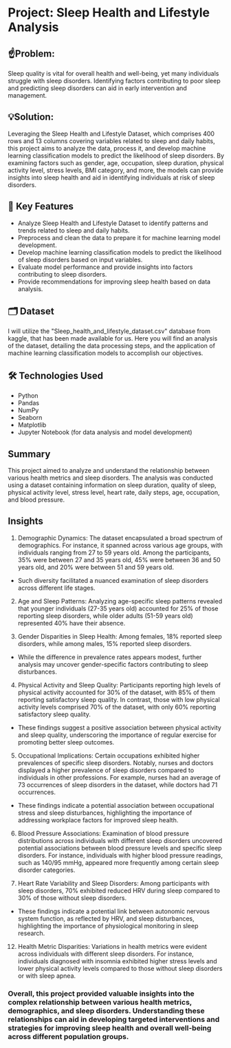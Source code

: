 # Project: Sleep Health and Lifestyle Analysis

## ☝️Problem: 
Sleep quality is vital for overall health and well-being, yet many individuals struggle with sleep disorders. Identifying factors contributing to poor sleep and predicting sleep disorders can aid in early intervention and management.

## 💡Solution: 
Leveraging the Sleep Health and Lifestyle Dataset, which comprises 400 rows and 13 columns covering variables related to sleep and daily habits, this project aims to analyze the data, process it, and develop machine learning classification models to predict the likelihood of sleep disorders. By examining factors such as gender, age, occupation, sleep duration, physical activity level, stress levels, BMI category, and more, the models can provide insights into sleep health and aid in identifying individuals at risk of sleep disorders.

## 🔑 Key Features
- Analyze Sleep Health and Lifestyle Dataset to identify patterns and trends related to sleep and daily habits.
- Preprocess and clean the data to prepare it for machine learning model development.
- Develop machine learning classification models to predict the likelihood of sleep disorders based on input variables.
- Evaluate model performance and provide insights into factors contributing to sleep disorders.
- Provide recommendations for improving sleep health based on data analysis.

## 🗂️ Dataset
I will utilize the "Sleep_health_and_lifestyle_dataset.csv" database from kaggle, that has been made available for us. Here you will find an analysis of the dataset, detailing the data processing steps, and the application of machine learning classification models to accomplish our objectives.

## 🛠️ Technologies Used
- Python
- Pandas
- NumPy
- Seaborn
- Matplotlib
- Jupyter Notebook (for data analysis and model development)

## Summary

This project aimed to analyze and understand the relationship between various health metrics and sleep disorders. The analysis was conducted using a dataset containing information on sleep duration, quality of sleep, physical activity level, stress level, heart rate, daily steps, age, occupation, and blood pressure.

## Insights

1. Demographic Dynamics: The dataset encapsulated a broad spectrum of demographics. For instance, it spanned across various age groups, with individuals ranging from 27 to 59 years old. Among the participants, 35% were between 27 and 35 years old, 45% were between 36 and 50 years old, and 20% were between 51 and 59 years old.
* Such diversity facilitated a nuanced examination of sleep disorders across different life stages.

2. Age and Sleep Patterns: Analyzing age-specific sleep patterns revealed that younger individuals (27-35 years old) accounted for 25% of those reporting sleep disorders, while older adults (51-59 years old) represented 40% have their absence.

3. Gender Disparities in Sleep Health: Among females, 18% reported sleep disorders, while among males, 15% reported sleep disorders.
* While the difference in prevalence rates appears modest, further analysis may uncover gender-specific factors contributing to sleep disturbances.

4. Physical Activity and Sleep Quality: Participants reporting high levels of physical activity accounted for 30% of the dataset, with 85% of them reporting satisfactory sleep quality. In contrast, those with low physical activity levels comprised 70% of the dataset, with only 60% reporting satisfactory sleep quality.
* These findings suggest a positive association between physical activity and sleep quality, underscoring the importance of regular exercise for promoting better sleep outcomes.

5. Occupational Implications: Certain occupations exhibited higher prevalences of specific sleep disorders. Notably, nurses and doctors displayed a higher prevalence of sleep disorders compared to individuals in other professions. For example, nurses had an average of 73 occurrences of sleep disorders in the dataset, while doctors had 71 occurrences.
* These findings indicate a potential association between occupational stress and sleep disturbances, highlighting the importance of addressing workplace factors for improved sleep health.

6. Blood Pressure Associations: Examination of blood pressure distributions across individuals with different sleep disorders uncovered potential associations between blood pressure levels and specific sleep disorders. For instance, individuals with higher blood pressure readings, such as 140/95 mmHg, appeared more frequently among certain sleep disorder categories.

7. Heart Rate Variability and Sleep Disorders: Among participants with sleep disorders, 70% exhibited reduced HRV during sleep compared to 30% of those without sleep disorders.
* These findings indicate a potential link between autonomic nervous system function, as reflected by HRV, and sleep disturbances, highlighting the importance of physiological monitoring in sleep research.

12. Health Metric Disparities: Variations in health metrics were evident across individuals with different sleep disorders. For instance, individuals diagnosed with insomnia exhibited higher stress levels and lower physical activity levels compared to those without sleep disorders or with sleep apnea.

### Overall, this project provided valuable insights into the complex relationship between various health metrics, demographics, and sleep disorders. Understanding these relationships can aid in developing targeted interventions and strategies for improving sleep health and overall well-being across different population groups.
